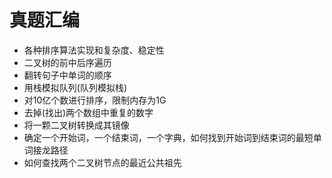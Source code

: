 # 真题汇编

* 各种排序算法实现和复杂度、稳定性
* 二叉树的前中后序遍历
* 翻转句子中单词的顺序
* 用栈模拟队列(队列模拟栈)
* 对10亿个数进行排序，限制内存为1G
* 去掉(找出)两个数组中重复的数字
* 将一颗二叉树转换成其镜像
* 确定一个开始词，一个结束词，一个字典，如何找到开始词到结束词的最短单词接龙路径
* 如何查找两个二叉树节点的最近公共祖先